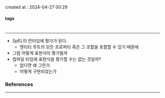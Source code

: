 created at : 2024-04-27 00:29

#### tags

#

--- 

- SpEL이 런타임에 평가가 된다.
	- 엔티티 루트의 모든 프로퍼티 혹은 그 조합을 포함할 수 있기 때문에
- 그럼 어떻게 표현식이 평가될까
- 컴파일 타임에 표현식을 평가할 수는 없는 것일까?
	- 없다면 왜 그런가
	- 어떻게 구현되었는가

### References
---
[]()
